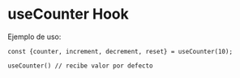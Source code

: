 # useCounter Hook

Ejemplo de uso:
```
const {counter, increment, decrement, reset} = useCounter(10);
```
```
useCounter() // recibe valor por defecto
```

